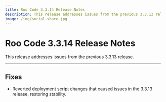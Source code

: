 ```yaml
---
title: Roo Code 3.3.14 Release Notes
description: This release addresses issues from the previous 3.3.13 release.
image: /img/social-share.jpg
---
```


# Roo Code 3.3.14 Release Notes

This release addresses issues from the previous 3.3.13 release.

---

## Fixes

*   Reverted deployment script changes that caused issues in the 3.3.13 release, restoring stability.